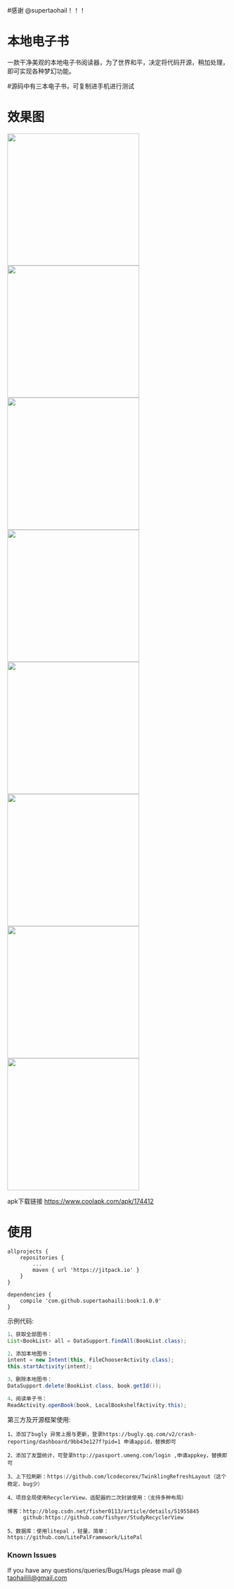 #感谢 @supertaohail！！！

# 本地电子书

一款干净美观的本地电子书阅读器，为了世界和平，决定将代码开源，稍加处理，即可实现各种梦幻功能。

#源码中有三本电子书，可复制进手机进行测试



# 效果图

 <img src="https://github.com/supertaohaili/book/blob/master/S80115-180545.jpg" width="300"><img src="https://github.com/supertaohaili/book/blob/master/S80115-180528.jpg" width="300">
 <img src="https://github.com/supertaohaili/book/blob/master/S80115-162828.jpg" width="300"><img src="https://github.com/supertaohaili/book/blob/master/S80115-180602.jpg" width="300">
 <img src="https://github.com/supertaohaili/book/blob/master/S80115-180634.jpg" width="300"><img src="https://github.com/supertaohaili/book/blob/master/S80115-180708.jpg" width="300">
 <img src="https://github.com/supertaohaili/book/blob/master/S80115-180620.jpg" width="300"><img src="https://github.com/supertaohaili/book/blob/master/S80115-180655.jpg" width="300">

apk下载链接
<a href="https://www.coolapk.com/apk/174412">https://www.coolapk.com/apk/174412</a>

# 使用
```
allprojects {
	repositories {
		...
		maven { url 'https://jitpack.io' }
	}
}

dependencies {
    compile 'com.github.supertaohaili:book:1.0.0'
}
```


示例代码:
``` java
1、获取全部图书：
List<BookList> all = DataSupport.findAll(BookList.class);

2、添加本地图书：
intent = new Intent(this, FileChooserActivity.class);
this.startActivity(intent);

3、删除本地图书：
DataSupport.delete(BookList.class, book.getId());

4、阅读单子书：
ReadActivity.openBook(book, LocalBookshelfActivity.this);
```


第三方及开源框架使用:

```
1、添加了bugly 异常上报与更新，登录https://bugly.qq.com/v2/crash-reporting/dashboard/9bb43e127f?pid=1 申请appid，替换即可

2、添加了友盟统计，可登录http://passport.umeng.com/login ,申请appkey，替换即可

3、上下拉刷新：https://github.com/lcodecorex/TwinklingRefreshLayout（这个稳定，bug少）

4、项目全局使用RecyclerView，适配器的二次封装使用：（支持多种布局）

博客：http://blog.csdn.net/fisher0113/article/details/51955845
     github:https://github.com/fishyer/StudyRecyclerView

5、数据库：使用litepal ，轻量，简单：https://github.com/LitePalFramework/LitePal
```


### Known Issues
If you have any questions/queries/Bugs/Hugs please mail @
taohailili@gmail.com
